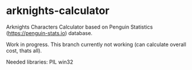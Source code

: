 # arknights-calculator

Arknights Characters Calculator based on Penguin Statistics (https://penguin-stats.io) database.

Work in progress.
This branch currently not working (can calculate overall cost, thats all).

Needed libraries:
  PIL
  win32
